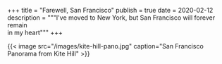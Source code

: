 +++
title = "Farewell, San Francisco"
publish = true
date = 2020-02-12
description = """I've moved to New York, but San Francisco will forever remain \
in my heart"""
+++

{{< image src="/images/kite-hill-pano.jpg" caption="San Francisco Panorama from Kite Hill" >}}

